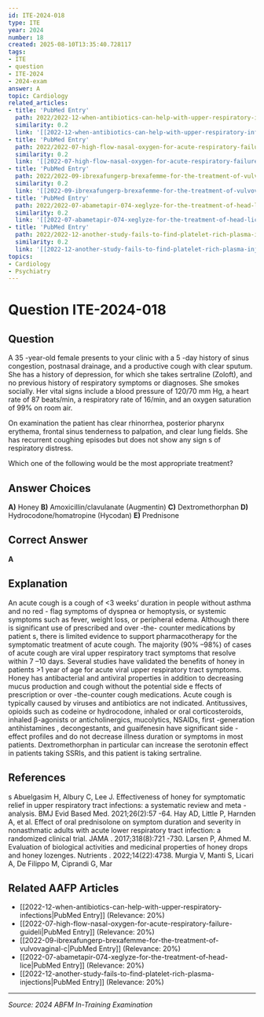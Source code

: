 ```yaml
---
id: ITE-2024-018
type: ITE
year: 2024
number: 18
created: 2025-08-10T13:35:40.728117
tags:
- ITE
- question
- ITE-2024
- 2024-exam
answer: A
topic: Cardiology
related_articles:
- title: 'PubMed Entry'
  path: 2022/2022-12-when-antibiotics-can-help-with-upper-respiratory-infections.md
  similarity: 0.2
  link: '[[2022-12-when-antibiotics-can-help-with-upper-respiratory-infections|PubMed Entry]]'
- title: 'PubMed Entry'
  path: 2022/2022-07-high-flow-nasal-oxygen-for-acute-respiratory-failure-guideli.md
  similarity: 0.2
  link: '[[2022-07-high-flow-nasal-oxygen-for-acute-respiratory-failure-guideli|PubMed Entry]]'
- title: 'PubMed Entry'
  path: 2022/2022-09-ibrexafungerp-brexafemme-for-the-treatment-of-vulvovaginal-c.md
  similarity: 0.2
  link: '[[2022-09-ibrexafungerp-brexafemme-for-the-treatment-of-vulvovaginal-c|PubMed Entry]]'
- title: 'PubMed Entry'
  path: 2022/2022-07-abametapir-074-xeglyze-for-the-treatment-of-head-lice.md
  similarity: 0.2
  link: '[[2022-07-abametapir-074-xeglyze-for-the-treatment-of-head-lice|PubMed Entry]]'
- title: 'PubMed Entry'
  path: 2022/2022-12-another-study-fails-to-find-platelet-rich-plasma-injections.md
  similarity: 0.2
  link: '[[2022-12-another-study-fails-to-find-platelet-rich-plasma-injections|PubMed Entry]]'
topics:
- Cardiology
- Psychiatry
---
```


# Question ITE-2024-018

## Question
A 35 -year-old female presents to your clinic with a 5 -day history of sinus congestion, postnasal 
drainage, and a productive cough with clear sputum. She has a history of depression, for which she 
takes sertraline (Zoloft), and no previous history of respiratory symptoms or diagnoses. She smokes 
socially. Her vital signs include a blood pressure of 120/70 mm Hg, a heart rate of 87 beats/min, a 
respiratory rate of  16/min, and an oxygen saturation of 99% on room air.  
 
On examination the patient has clear rhinorrhea, posterior pharynx erythema, frontal sinus tenderness 
to palpation, and clear lung fields. She has recurrent coughing episodes but does not show any sign s 
of respiratory distress.  
 
Which one of the following would be the most appropriate treatment?

## Answer Choices
**A)** Honey
**B)** Amoxicillin/clavulanate (Augmentin)
**C)** Dextromethorphan
**D)** Hydrocodone/homatropine (Hycodan)
**E)** Prednisone

## Correct Answer
**A**

## Explanation
An acute cough is a cough of <3 weeks’ duration in people without asthma and no red - flag symptoms of dyspnea or hemoptysis, or systemic symptoms such as fever, weight loss, or peripheral edema. Although there is significant use of prescribed and over -the- counter medications by patient s, there is limited evidence to support pharmacotherapy for the symptomatic treatment of acute cough. The majority (90% –98%) of cases of acute cough are viral upper respiratory tract symptoms that resolve within 7 –10 days. Several studies have validated the benefits of honey in patients >1 year of age for acute viral upper respiratory tract symptoms. Honey has antibacterial and antiviral properties in addition to decreasing mucus production and cough without the potential side e ffects of prescription or over -the-counter cough medications. Acute cough is typically caused by viruses and antibiotics are not indicated. Antitussives, opioids such as codeine or hydrocodone, inhaled or oral corticosteroids, inhaled β-agonists or anticholinergics, mucolytics, NSAIDs, first -generation antihistamines , decongestants, and guaifenesin have significant side -effect profiles and do not decrease illness duration or symptoms in most patients. Dextromethorphan in particular can increase the serotonin effect in patients taking SSRIs, and this patient is taking sertraline.

## References
s Abuelgasim H, Albury C, Lee J. Effectiveness of honey for symptomatic relief in upper respiratory tract infections: a systematic review and meta -analysis. BMJ Evid Based Med. 2021;26(2):57 -64. Hay AD, Little P, Harnden A, et al. Effect of oral prednisolone on symptom duration and severity in nonasthmatic adults with acute lower respiratory tract infection: a randomized clinical trial. JAMA . 2017;318(8):721 -730. Larsen P, Ahmed M. Evaluation of biological activities and medicinal properties of honey drops and honey lozenges. Nutrients . 2022;14(22):4738. Murgia V, Manti S, Licari A, De Filippo M, Ciprandi G, Mar

## Related AAFP Articles
- [[2022-12-when-antibiotics-can-help-with-upper-respiratory-infections|PubMed Entry]] (Relevance: 20%)
- [[2022-07-high-flow-nasal-oxygen-for-acute-respiratory-failure-guideli|PubMed Entry]] (Relevance: 20%)
- [[2022-09-ibrexafungerp-brexafemme-for-the-treatment-of-vulvovaginal-c|PubMed Entry]] (Relevance: 20%)
- [[2022-07-abametapir-074-xeglyze-for-the-treatment-of-head-lice|PubMed Entry]] (Relevance: 20%)
- [[2022-12-another-study-fails-to-find-platelet-rich-plasma-injections|PubMed Entry]] (Relevance: 20%)

---
*Source: 2024 ABFM In-Training Examination*